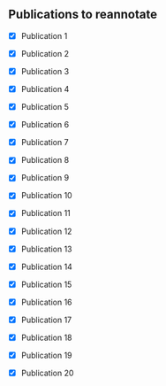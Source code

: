 ## Publications to reannotate
* [x] Publication 1 
* [x] Publication 2
* [x] Publication 3
* [x] Publication 4
* [x] Publication 5
* [x] Publication 6
* [x] Publication 7
* [x] Publication 8 
* [x] Publication 9
* [x] Publication 10
* [x] Publication 11
* [x] Publication 12
* [x] Publication 13
* [x] Publication 14
* [x] Publication 15
* [x] Publication 16
* [x] Publication 17
* [x] Publication 18
* [x] Publication 19
* [x] Publication 20







